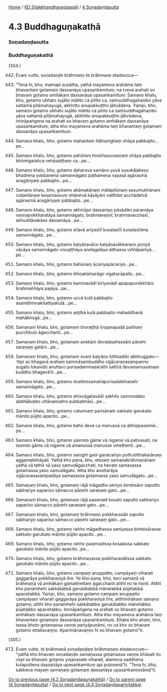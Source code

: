 
[Home](/) / [6D Sīlakkhandhavaggapāḷi](../../6D.md) / [4 Soṇadaṇḍasutta](../4.md)

# 4.3 Buddhaguṇakathā

### Soṇadaṇḍasutta

### Buddhaguṇakathā

(304.)

442. Evaṃ vutte, soṇadaṇḍo brāhmaṇo te brāhmaṇe etadavoca—

443. “Tena hi, bho, mamapi suṇātha, yathā mayameva arahāma taṃ bhavantaṃ gotamaṃ dassanāya upasaṅkamituṃ; na tveva arahati so bhavaṃ gotamo amhākaṃ dassanāya upasaṅkamituṃ. Samaṇo khalu, bho, gotamo ubhato sujāto mātito ca pitito ca, saṃsuddhagahaṇiko yāva sattamā pitāmahayugā, akkhitto anupakkuṭṭho jātivādena. Yampi, bho, samaṇo gotamo ubhato sujāto mātito ca pitito ca saṃsuddhagahaṇiko yāva sattamā pitāmahayugā, akkhitto anupakkuṭṭho jātivādena, imināpaṅgena na arahati so bhavaṃ gotamo amhākaṃ dassanāya upasaṅkamituṃ; atha kho mayameva arahāma taṃ bhavantaṃ gotamaṃ dassanāya upasaṅkamituṃ.

444. Samaṇo khalu, bho, gotamo mahantaṃ ñātisaṅghaṃ ohāya pabbajito…pe…

445. Samaṇo khalu, bho, gotamo pahūtaṃ hiraññasuvaṇṇaṃ ohāya pabbajito bhūmigatañca vehāsaṭṭhaṃ ca…pe…

446. Samaṇo khalu, bho, gotamo daharova samāno yuvā susukāḷakeso bhadrena yobbanena samannāgato paṭhamena vayasā agārasmā anagāriyaṃ pabbajito…pe…

447. Samaṇo khalu, bho, gotamo akāmakānaṃ mātāpitūnaṃ assumukhānaṃ rudantānaṃ kesamassuṃ ohāretvā kāsāyāni vatthāni acchādetvā agārasmā anagāriyaṃ pabbajito…pe…

448. Samaṇo khalu, bho, gotamo abhirūpo dassanīyo pāsādiko paramāya vaṇṇapokkharatāya samannāgato, brahmavaṇṇī, brahmavacchasī, akhuddāvakāso dassanāya…pe…

449. Samaṇo khalu, bho, gotamo sīlavā ariyasīlī kusalasīlī kusalasīlena samannāgato…pe…

450. Samaṇo khalu, bho, gotamo kalyāṇavāco kalyāṇavākkaraṇo poriyā vācāya samannāgato vissaṭṭhāya anelagalāya atthassa viññāpaniyā…pe…

451. Samaṇo khalu, bho, gotamo bahūnaṃ ācariyapācariyo…pe…

452. Samaṇo khalu, bho, gotamo khīṇakāmarāgo vigatacāpallo…pe…

453. Samaṇo khalu, bho, gotamo kammavādī kiriyavādī apāpapurekkhāro brahmaññāya pajāya…pe…

454. Samaṇo khalu, bho, gotamo uccā kulā pabbajito asambhinnakhattiyakulā…pe…

455. Samaṇo khalu, bho, gotamo aḍḍhā kulā pabbajito mahaddhanā mahābhogā…pe…

456. Samaṇaṃ khalu, bho, gotamaṃ tiroraṭṭhā tirojanapadā pañhaṃ pucchituṃ āgacchanti…pe…

457. Samaṇaṃ khalu, bho, gotamaṃ anekāni devatāsahassāni pāṇehi saraṇaṃ gatāni…pe…

458. Samaṇaṃ khalu, bho, gotamaṃ evaṃ kalyāṇo kittisaddo abbhuggato—  ‘itipi so bhagavā arahaṃ sammāsambuddho vijjācaraṇasampanno sugato lokavidū anuttaro purisadammasārathi satthā devamanussānaṃ buddho bhagavā’ti…pe…

459. Samaṇo khalu, bho, gotamo dvattiṃsamahāpurisalakkhaṇehi samannāgato…pe…

460. Samaṇo khalu, bho, gotamo ehisvāgatavādī sakhilo sammodako abbhākuṭiko uttānamukho pubbabhāsī…pe…

461. Samaṇo khalu, bho, gotamo catunnaṃ parisānaṃ sakkato garukato mānito pūjito apacito…pe…

462. Samaṇe khalu, bho, gotame bahū devā ca manussā ca abhippasannā…pe…

463. Samaṇo khalu, bho, gotamo yasmiṃ gāme vā nigame vā paṭivasati, na tasmiṃ gāme vā nigame vā amanussā manusse viheṭhenti…pe…

464. Samaṇo khalu, bho, gotamo saṃghī gaṇī gaṇācariyo puthutitthakarānaṃ aggamakkhāyati. Yathā kho pana, bho, etesaṃ samaṇabrāhmaṇānaṃ yathā vā tathā vā yaso samudāgacchati, na hevaṃ samaṇassa gotamassa yaso samudāgato. Atha kho anuttarāya vijjācaraṇasampadāya samaṇassa gotamassa yaso samudāgato…pe…

465. Samaṇaṃ khalu, bho, gotamaṃ rājā māgadho seniyo bimbisāro saputto sabhariyo sapariso sāmacco pāṇehi saraṇaṃ gato…pe…

466. Samaṇaṃ khalu, bho, gotamaṃ rājā pasenadi kosalo saputto sabhariyo sapariso sāmacco pāṇehi saraṇaṃ gato…pe…

467. Samaṇaṃ khalu, bho, gotamaṃ brāhmaṇo pokkharasāti saputto sabhariyo sapariso sāmacco pāṇehi saraṇaṃ gato…pe…

468. Samaṇo khalu, bho, gotamo rañño māgadhassa seniyassa bimbisārassa sakkato garukato mānito pūjito apacito…pe…

469. Samaṇo khalu, bho, gotamo rañño pasenadissa kosalassa sakkato garukato mānito pūjito apacito…pe…

470. Samaṇo khalu, bho, gotamo brāhmaṇassa pokkharasātissa sakkato garukato mānito pūjito apacito…pe…

471. Samaṇo khalu, bho, gotamo campaṃ anuppatto, campāyaṃ viharati gaggarāya pokkharaṇiyā tīre. Ye kho pana, bho, keci samaṇā vā brāhmaṇā vā amhākaṃ gāmakhettaṃ āgacchanti atithī no te honti. Atithī kho panamhehi sakkātabbā garukātabbā mānetabbā pūjetabbā apacetabbā. Yampi, bho, samaṇo gotamo campaṃ anuppatto campāyaṃ viharati gaggarāya pokkharaṇiyā tīre, atithimhākaṃ samaṇo gotamo; atithi kho panamhehi sakkātabbo garukātabbo mānetabbo pūjetabbo apacetabbo. Imināpaṅgena na arahati so bhavaṃ gotamo amhākaṃ dassanāya upasaṅkamituṃ. Atha kho mayameva arahāma taṃ bhavantaṃ gotamaṃ dassanāya upasaṅkamituṃ. Ettake kho ahaṃ, bho, tassa bhoto gotamassa vaṇṇe pariyāpuṇāmi, no ca kho so bhavaṃ gotamo ettakavaṇṇo. Aparimāṇavaṇṇo hi so bhavaṃ gotamo”ti.

(305.)

472. Evaṃ vutte, te brāhmaṇā soṇadaṇḍaṃ brāhmaṇaṃ etadavocuṃ—  “yathā kho bhavaṃ soṇadaṇḍo samaṇassa gotamassa vaṇṇe bhāsati ito cepi so bhavaṃ gotamo yojanasate viharati, alameva saddhena kulaputtena dassanāya upasaṅkamituṃ api puṭosenā”ti. “Tena hi, bho, sabbeva mayaṃ samaṇaṃ gotamaṃ dassanāya upasaṅkamissāmā”ti.

[Go to previous page (4.2 Soṇadaṇḍaguṇakathā)](4.2.md) / [Go to parent page (4 Soṇadaṇḍasutta)](../4.md) / [Go to next page (4.4 Soṇadaṇḍaparivitakka)](4.4.md)


